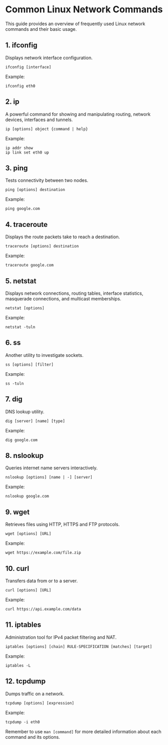 # Common Linux Network Commands

This guide provides an overview of frequently used Linux network commands and their basic usage.

## 1. ifconfig

Displays network interface configuration.

```
ifconfig [interface]
```

Example:
```
ifconfig eth0
```

## 2. ip

A powerful command for showing and manipulating routing, network devices, interfaces and tunnels.

```
ip [options] object {command | help}
```

Example:
```
ip addr show
ip link set eth0 up
```

## 3. ping

Tests connectivity between two nodes.

```
ping [options] destination
```

Example:
```
ping google.com
```

## 4. traceroute

Displays the route packets take to reach a destination.

```
traceroute [options] destination
```

Example:
```
traceroute google.com
```

## 5. netstat

Displays network connections, routing tables, interface statistics, masquerade connections, and multicast memberships.

```
netstat [options]
```

Example:
```
netstat -tuln
```

## 6. ss

Another utility to investigate sockets.

```
ss [options] [filter]
```

Example:
```
ss -tuln
```

## 7. dig

DNS lookup utility.

```
dig [server] [name] [type]
```

Example:
```
dig google.com
```

## 8. nslookup

Queries internet name servers interactively.

```
nslookup [options] [name | -] [server]
```

Example:
```
nslookup google.com
```

## 9. wget

Retrieves files using HTTP, HTTPS and FTP protocols.

```
wget [options] [URL]
```

Example:
```
wget https://example.com/file.zip
```

## 10. curl

Transfers data from or to a server.

```
curl [options] [URL]
```

Example:
```
curl https://api.example.com/data
```

## 11. iptables

Administration tool for IPv4 packet filtering and NAT.

```
iptables [options] [chain] RULE-SPECIFICATION [matches] [target]
```

Example:
```
iptables -L
```

## 12. tcpdump

Dumps traffic on a network.

```
tcpdump [options] [expression]
```

Example:
```
tcpdump -i eth0
```

Remember to use `man [command]` for more detailed information about each command and its options.
